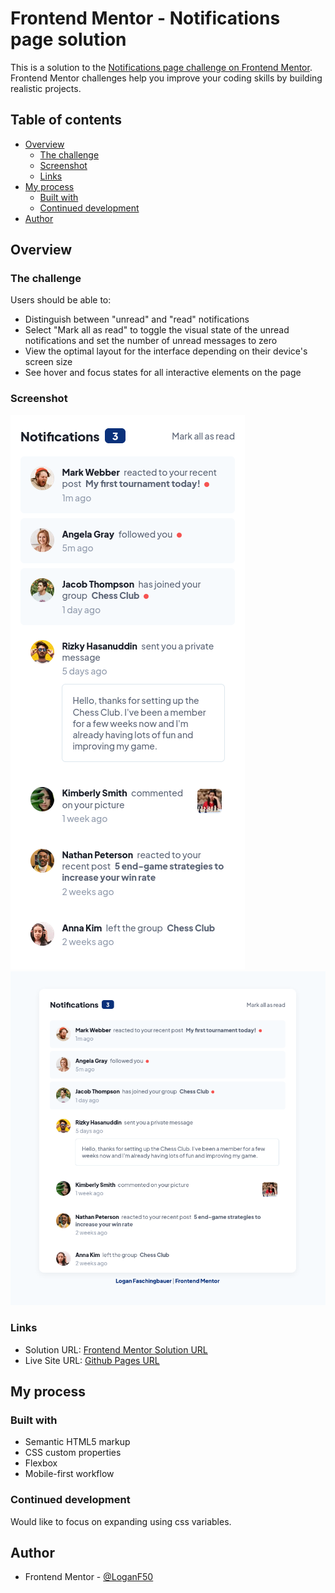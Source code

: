 # Frontend Mentor - Notifications page solution

This is a solution to the [Notifications page challenge on Frontend Mentor](https://www.frontendmentor.io/challenges/notifications-page-DqK5QAmKbC). Frontend Mentor challenges help you improve your coding skills by building realistic projects.

## Table of contents

- [Overview](#overview)
  - [The challenge](#the-challenge)
  - [Screenshot](#screenshot)
  - [Links](#links)
- [My process](#my-process)
  - [Built with](#built-with)
  - [Continued development](#continued-development)
- [Author](#author)

## Overview

### The challenge

Users should be able to:

- Distinguish between "unread" and "read" notifications
- Select "Mark all as read" to toggle the visual state of the unread notifications and set the number of unread messages to zero
- View the optimal layout for the interface depending on their device's screen size
- See hover and focus states for all interactive elements on the page

### Screenshot

![](./screenshots/mobile.png)
![](./screenshots/desktop.png)

### Links

- Solution URL: [Frontend Mentor Solution URL](https://www.frontendmentor.io/solutions/responsive-notifications-page-using-flexbox-se6xDor5MS)
- Live Site URL: [Github Pages URL](https://loganf50.github.io/notifications-page/)

## My process

### Built with

- Semantic HTML5 markup
- CSS custom properties
- Flexbox
- Mobile-first workflow

### Continued development

Would like to focus on expanding using css variables.

## Author

- Frontend Mentor - [@LoganF50](https://www.frontendmentor.io/profile/LoganF50)
